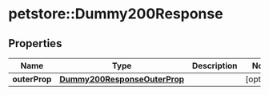 # petstore::Dummy200Response


## Properties
Name | Type | Description | Notes
------------ | ------------- | ------------- | -------------
**outerProp** | [**Dummy200ResponseOuterProp**](dummy_200_response_outerProp.md) |  | [optional] 


